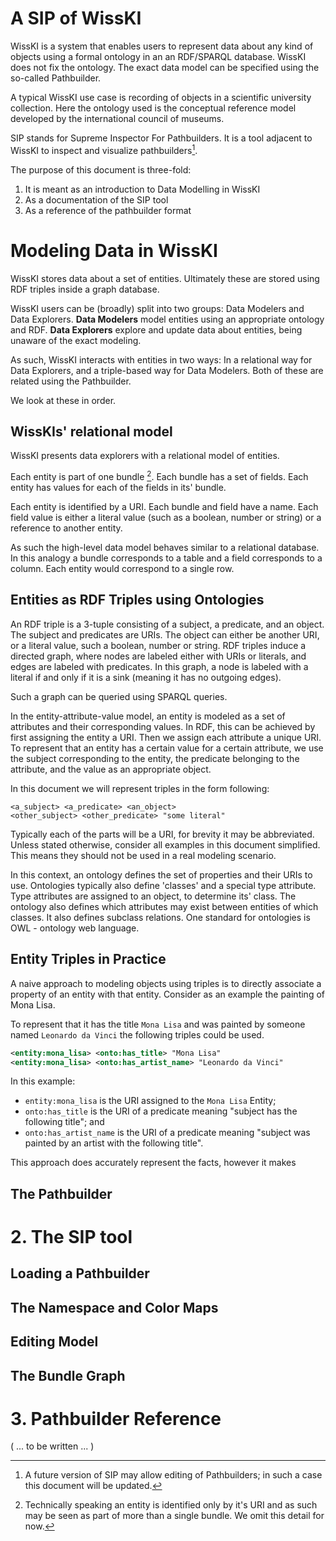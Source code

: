 # A SIP of WissKI

<!-- spellchecker:words SPARQL -->

WissKI is a system that enables users to represent data about any kind of objects using a formal ontology in an an RDF/SPARQL database.
WissKI does not fix the ontology.
The exact data model can be specified using the so-called Pathbuilder.

A typical WissKI use case is recording of objects in a scientific university collection.
Here the ontology used is the conceptual reference model developed by the international council of museums.

SIP stands for Supreme Inspector For Pathbuilders.
It is a tool adjacent to WissKI to inspect and visualize pathbuilders[^1].

The purpose of this document is three-fold:

1. It is meant as an introduction to Data Modelling in WissKI
2. As a documentation of the SIP tool
3. As a reference of the pathbuilder format


# Modeling Data in WissKI

WissKI stores data about a set of entities.
Ultimately these are stored using RDF triples inside a graph database.

WissKI users can be (broadly) split into two groups: Data Modelers and Data Explorers.
**Data Modelers** model entities using an appropriate ontology and RDF. 
**Data Explorers** explore and update data about entities, being unaware of the exact modeling.

As such, WissKI interacts with entities in two ways:
In a relational way for Data Explorers, and a triple-based way for Data Modelers.
Both of these are related using the Pathbuilder.

We look at these in order.

## WissKIs' relational model

WissKI presents data explorers with a relational model of entities.

Each entity is part of one bundle [^2].
Each bundle has a set of fields.
Each entity has values for each of the fields in its' bundle.

Each entity is identified by a URI.
Each bundle and field have a name.
Each field value is either a literal value (such as a boolean, number or string) or a reference to another entity.

As such the high-level data model behaves similar to a relational database.
In this analogy a bundle corresponds to a table and a field corresponds to a column.
Each entity would correspond to a single row.

## Entities as RDF Triples using Ontologies 

An RDF triple is a 3-tuple consisting of a subject, a predicate, and an object.
The subject and predicates are URIs.
The object can either be another URI, or a literal value, such a boolean, number or string.
RDF triples induce a directed graph, where nodes are labeled either with URIs or literals, and edges are labeled with predicates.
In this graph, a node is labeled with a literal if and only if it is a sink (meaning it has no outgoing edges). 

Such a graph can be queried using SPARQL queries.

In the entity-attribute-value model, an entity is modeled as a set of attributes and their corresponding values.
In RDF, this can be achieved by first assigning the entity a URI.
Then we assign each attribute a unique URI.
To represent that an entity has a certain value for a certain attribute, we use the subject corresponding to the entity, the predicate belonging to the attribute, and the value as an appropriate object.

In this document we will represent triples in the form following:

```
<a_subject> <a_predicate> <an_object>
<other_subject> <other_predicate> "some literal"
```

Typically each of the parts will be a URI, for brevity it may be abbreviated.
Unless stated otherwise, consider all examples in this document simplified.
This means they should not be used in a real modeling scenario. 

In this context, an ontology defines the set of properties and their URIs to use.
Ontologies typically also define 'classes' and a special type attribute.
Type attributes are assigned to an object, to determine its' class.
The ontology also defines which attributes may exist between entities of which classes.
It also defines subclass relations.
One standard for ontologies is OWL - ontology web language.

## Entity Triples in Practice

A naive approach to modeling objects using triples is to directly associate a property of an entity with that entity.
Consider as an example the painting of Mona Lisa.

To represent that it has the title `Mona Lisa` and was painted by someone named `Leonardo da Vinci` the following triples could be used. 

```rdf
<entity:mona_lisa> <onto:has_title> "Mona Lisa"
<entity:mona_lisa> <onto:has_artist_name> "Leonardo da Vinci"
```

In this example:

- `entity:mona_lisa` is the URI assigned to the `Mona Lisa` Entity;
- `onto:has_title` is the URI of a predicate meaning "subject has the following title"; and
- `onto:has_artist_name` is the URI of a predicate meaning "subject was painted by an artist with the following title".

This approach does accurately represent the facts, however it makes  


## The Pathbuilder

# 2. The SIP tool

## Loading a Pathbuilder

## The Namespace and Color Maps

## Editing Model

## The Bundle Graph

# 3. Pathbuilder Reference

( ... to be written ... )

[^1]: A future version of SIP may allow editing of Pathbuilders; in such a case this document will be updated.
[^2]: Technically speaking an entity is identified only by it's URI and as such may be seen as part of more than a single bundle.
We omit this detail for now. 